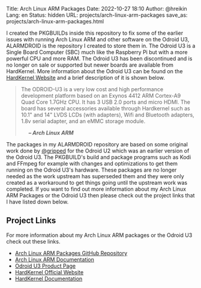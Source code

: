 Title: Arch Linux ARM Packages
Date: 2022-10-27 18:10
Author: @hreikin
Lang: en
Status: hidden
URL: projects/arch-linux-arm-packages
save_as: projects/arch-linux-arm-packages.html

I created the PKGBUILDs inside this repository to fix some of the earlier issues with running Arch Linux ARM and other software on the Odroid U3, ALARMDROID is the repository I created to store them in. The Odroid U3 is a Single Board Computer (SBC) much like the Raspberry Pi but with a more powerful CPU and more RAM. The Odroid U3 has been discontinued and is no longer on sale or supported but newer boards are available from HardKernel. More information about the Odroid U3 can be found on the [HardKernel Website](https://www.hardkernel.com/shop/odroid-u3/) and a brief description of it is shown below.

>The ODROID-U3 is a very low cost and high performance development platform based on an Exynos 4412 ARM Cortex-A9 Quad Core 1.7GHz CPU. It has 3 USB 2.0 ports and micro HDMI. The board has several accessories available through Hardkernel such as 10.1" and 14" LVDS LCDs (with adapters), Wifi and Bluetooth adapters, 1.8v serial adapter, and an eMMC storage module.
>
> &nbsp;&nbsp;&nbsp;&nbsp; **<cite>&ndash; Arch Linux ARM</cite>**

The packages in my ALARMDROID repository are based on some original work done by [@gripped](https://github.com/gripped) for the Odroid U2 which was an earlier version of the Odroid U3. The PKGBUILD's build and package programs such as Kodi and FFmpeg for example with changes and optimizations to get them running on the Odroid U3's hardware. These packages are no longer needed as the work upstream has superseded them and they were only created as a workaround to get things going until the upstream work was completed. If you want to find out more information about my Arch Linux ARM Packages or the Odroid U3 then please check out the project links that I have listed down below.

## Project Links

For more information about my Arch Linux ARM packages or the Odroid U3 check out these links.

- [Arch Linux ARM Packages GitHub Repository](https://github.com/hreikin/ALARMDROID)
- [Arch Linux ARM Documentation](https://archlinuxarm.org/platforms/armv7/samsung/odroid-u3)
- [Odroid U3 Product Page](https://www.hardkernel.com/shop/odroid-u3/)
- [HardKernel Official Website](https://www.hardkernel.com/)
- [HardKernel Documentation](https://wiki.odroid.com/)